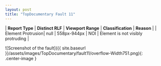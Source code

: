 ```yaml
---
layout: post
title: "TopDocumentary Fault 11"
---
```

| **Report Type** | **Distinct RLF** | **Viewport Range** | **Classification** | **Reason** |
| Element Protrusion| null | 558px-944px | NOI | Element is not visibly protruding | 

![Screenshot of the fault]({{ site.baseurl }}/assets/images/TopDocumentary/fault11/overflow-Width751.png){: .center-image }